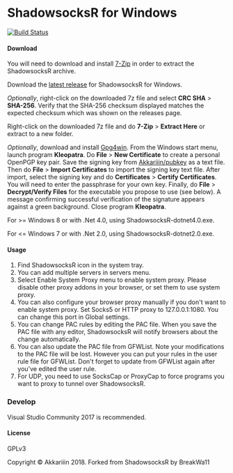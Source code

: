 ShadowsocksR for Windows
=======================

[![Build Status]][Appveyor]

#### Download

You will need to download and install [7-Zip](http://www.7-zip.org/) in order 
to extract the ShadowsocksR archive.

Download the [latest release] for ShadowsocksR for Windows.

_Optionally_, right-click on the downloaded 7z file and select 
**CRC SHA** > **SHA-256**. Verify that the SHA-256 checksum displayed 
matches the expected checksum which was shown on the releases page.

Right-click on the downloaded 7z file and do **7-Zip** > **Extract Here** 
or extract to a new folder.

_Optionally_, download and install [Gpg4win](https://www.gpg4win.org/). 
From the Windows start menu, launch program **Kleopatra**. 
Do **File** > **New Certificate** to create a personal OpenPGP key pair. 
Save the signing key from
[Akkariiin/pubkey](https://github.com/Akkariiin/pubkey) as a text file. 
Then do **File** > **Import Certificates** to import the signing key text file.
After import, select the signing key and do 
**Certificates** > **Certify Certificates**. 
You will need to enter the passphrase for your own key. 
Finally, do **File** > **Decrypt/Verify Files** for the executable 
you propose to use (see below). A message confirming successful verification 
of the signature appears against a green background. 
Close program **Kleopatra**.

For >= Windows 8 or with .Net 4.0, using ShadowsocksR-dotnet4.0.exe.

For <= Windows 7 or with .Net 2.0, using ShadowsocksR-dotnet2.0.exe.

#### Usage

1. Find ShadowsocksR icon in the system tray.
2. You can add multiple servers in servers menu.
3. Select Enable System Proxy menu to enable system proxy. Please disable other
proxy addons in your browser, or set them to use system proxy.
4. You can also configure your browser proxy manually if you don't want to enable
system proxy. Set Socks5 or HTTP proxy to 127.0.0.1:1080. You can change this
port in Global settings.
5. You can change PAC rules by editing the PAC file. When you save the PAC file
with any editor, ShadowsocksR will notify browsers about the change automatically.
6. You can also update the PAC file from GFWList. Note your modifications to the PAC
file will be lost. However you can put your rules in the user rule file for GFWList.
Don't forget to update from GFWList again after you've edited the user rule.
7. For UDP, you need to use SocksCap or ProxyCap to force programs you want
to proxy to tunnel over ShadowsocksR.

### Develop

Visual Studio Community 2017 is recommended.

#### License

GPLv3

Copyright © Akkariiin 2018. Forked from ShadowsocksR by BreakWa11

[Appveyor]:       https://ci.appveyor.com/project/Akkariiin/shadowsocksr-csharp
[Build Status]:   https://ci.appveyor.com/api/projects/status/ey901turnakim5nv/branch/master?svg=true
[latest release]: https://github.com/shadowsocksrr/shadowsocksr-csharp/releases
